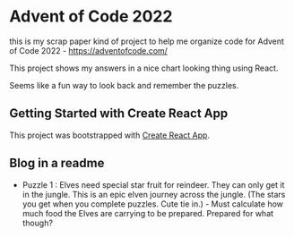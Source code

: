 # Advent of Code 2022

this is my scrap paper kind of project to help me organize code for Advent of Code 2022 - https://adventofcode.com/

This project shows my answers in a nice chart looking thing using React.

Seems like a fun way to look back and remember the puzzles.

## Getting Started with Create React App

This project was bootstrapped with [Create React App](https://github.com/facebook/create-react-app).

## Blog in a readme

- Puzzle 1 : Elves need special star fruit for reindeer. They can only get it in the jungle. This is an epic elven journey across the jungle. (The stars you get when you complete puzzles. Cute tie in.) - Must calculate how much food the Elves are carrying to be prepared. Prepared for what though?
